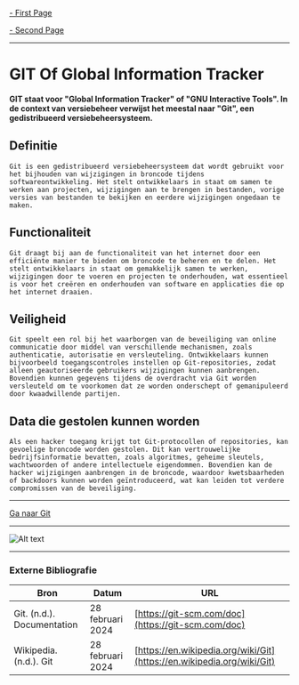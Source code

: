 [- First Page](index.md)

[- Second Page](S_markdown.md)

----------------------------

# GIT Of Global Information Tracker <a id="git-of-global-information-tracker"></a>

**GIT staat voor "Global Information Tracker" of "GNU Interactive Tools". In de context van versiebeheer verwijst het meestal naar "Git", een gedistribueerd versiebeheersysteem.**

## Definitie <a id="definitie"></a>
```Git is een gedistribueerd versiebeheersysteem dat wordt gebruikt voor het bijhouden van wijzigingen in broncode tijdens softwareontwikkeling. Het stelt ontwikkelaars in staat om samen te werken aan projecten, wijzigingen aan te brengen in bestanden, vorige versies van bestanden te bekijken en eerdere wijzigingen ongedaan te maken.```

## Functionaliteit <a id="functionaliteit"></a>
```Git draagt bij aan de functionaliteit van het internet door een efficiënte manier te bieden om broncode te beheren en te delen. Het stelt ontwikkelaars in staat om gemakkelijk samen te werken, wijzigingen door te voeren en projecten te onderhouden, wat essentieel is voor het creëren en onderhouden van software en applicaties die op het internet draaien.```

## Veiligheid <a id="veiligheid"></a>
```Git speelt een rol bij het waarborgen van de beveiliging van online communicatie door middel van verschillende mechanismen, zoals authenticatie, autorisatie en versleuteling. Ontwikkelaars kunnen bijvoorbeeld toegangscontroles instellen op Git-repositories, zodat alleen geautoriseerde gebruikers wijzigingen kunnen aanbrengen. Bovendien kunnen gegevens tijdens de overdracht via Git worden versleuteld om te voorkomen dat ze worden onderschept of gemanipuleerd door kwaadwillende partijen.```

## Data die gestolen kunnen worden <a id="data-die-gestolen-kunnen-worden"></a>
```Als een hacker toegang krijgt tot Git-protocollen of repositories, kan gevoelige broncode worden gestolen. Dit kan vertrouwelijke bedrijfsinformatie bevatten, zoals algoritmes, geheime sleutels, wachtwoorden of andere intellectuele eigendommen. Bovendien kan de hacker wijzigingen aanbrengen in de broncode, waardoor kwetsbaarheden of backdoors kunnen worden geïntroduceerd, wat kan leiden tot verdere compromissen van de beveiliging.```

----------------------------

[Ga naar Git](https://git-scm.com/) <a id="ga-naar-git"></a>

----------------------------

![Alt text](images/gotclone.png) <a id="afbeelding"></a>

----------------------------

### Externe Bibliografie <a id="externe-bibliografie"></a>

| Bron                                       | Datum                | URL                                                |
|--------------------------------------------|----------------------|----------------------------------------------------|
| Git. (n.d.). Documentation                 | 28 februari 2024     | [https://git-scm.com/doc](https://git-scm.com/doc) |
| Wikipedia. (n.d.). Git                     | 28 februari 2024     | [https://en.wikipedia.org/wiki/Git](https://en.wikipedia.org/wiki/Git) |
